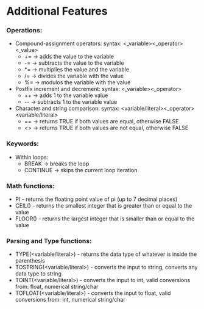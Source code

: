# Additional Features <br/>
### Operations:
- Compound-assignment operators: syntax: <_variable><_operator><_value>
  - += -> adds the value to the variable
  - -= -> subtracts the value to the variable
  - *= -> multiplies the value and the variable
  - /= -> divides the variable with the value
  - %= -> modulos the variable with the value
- Postfix increment and decrement: syntax: <_variable><_operator>
  - ++ -> adds 1 to the variable value
  - -- -> subtracts 1 to the variable value
- Character and string comparison: syntax: <variable/literal><_operator><variable/literal>
  - == -> returns TRUE if both values are equal, otherwise FALSE
  - <> -> returns TRUE if both values are not equal, otherwise FALSE

### Keywords:
- Within loops:
  - BREAK -> breaks the loop
  - CONTINUE -> skips the current loop iteration

### Math functions:
- PI - returns the floating point value of pi (up to 7 decimal places)
- CEIL(<expression>) - returns the smallest integer that is greater than or equal to the value
- FLOOR(<expression>) - returns the largest integer that is smaller than or equal to the value

### Parsing and Type functions:
- TYPE(<variable/literal>) - returns the data type of whatever is inside the parenthesis
- TOSTRING(<variable/literal>) - converts the input to string, converts any data type to string
- TOINT(<variable/literal>) - converts the input to int, valid conversions from: float, numerical string/char
- TOFLOAT(<variable/literal>) - converts the input to float, valid conversions from: int, numerical string/char
